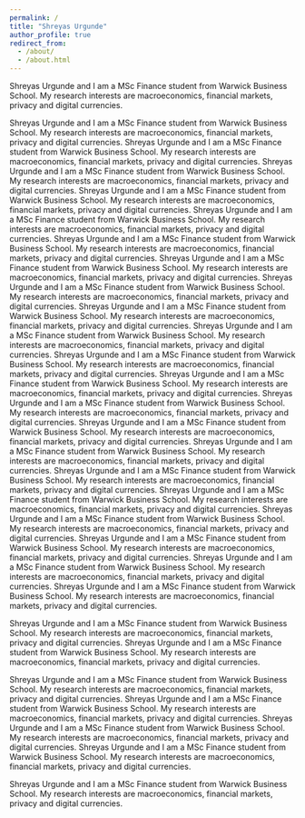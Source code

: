 ```yaml
---
permalink: /
title: "Shreyas Urgunde"
author_profile: true
redirect_from: 
  - /about/
  - /about.html
---
```


Shreyas Urgunde and I am a MSc Finance student from Warwick Business School. My research interests are macroeconomics, financial markets, privacy and digital currencies. 

Shreyas Urgunde and I am a MSc Finance student from Warwick Business School. My research interests are macroeconomics, financial markets, privacy and digital currencies. Shreyas Urgunde and I am a MSc Finance student from Warwick Business School. My research interests are macroeconomics, financial markets, privacy and digital currencies. Shreyas Urgunde and I am a MSc Finance student from Warwick Business School. My research interests are macroeconomics, financial markets, privacy and digital currencies. Shreyas Urgunde and I am a MSc Finance student from Warwick Business School. My research interests are macroeconomics, financial markets, privacy and digital currencies. Shreyas Urgunde and I am a MSc Finance student from Warwick Business School. My research interests are macroeconomics, financial markets, privacy and digital currencies. Shreyas Urgunde and I am a MSc Finance student from Warwick Business School. My research interests are macroeconomics, financial markets, privacy and digital currencies. Shreyas Urgunde and I am a MSc Finance student from Warwick Business School. My research interests are macroeconomics, financial markets, privacy and digital currencies. Shreyas Urgunde and I am a MSc Finance student from Warwick Business School. My research interests are macroeconomics, financial markets, privacy and digital currencies. Shreyas Urgunde and I am a MSc Finance student from Warwick Business School. My research interests are macroeconomics, financial markets, privacy and digital currencies. Shreyas Urgunde and I am a MSc Finance student from Warwick Business School. My research interests are macroeconomics, financial markets, privacy and digital currencies. Shreyas Urgunde and I am a MSc Finance student from Warwick Business School. My research interests are macroeconomics, financial markets, privacy and digital currencies. Shreyas Urgunde and I am a MSc Finance student from Warwick Business School. My research interests are macroeconomics, financial markets, privacy and digital currencies. Shreyas Urgunde and I am a MSc Finance student from Warwick Business School. My research interests are macroeconomics, financial markets, privacy and digital currencies. Shreyas Urgunde and I am a MSc Finance student from Warwick Business School. My research interests are macroeconomics, financial markets, privacy and digital currencies. Shreyas Urgunde and I am a MSc Finance student from Warwick Business School. My research interests are macroeconomics, financial markets, privacy and digital currencies. Shreyas Urgunde and I am a MSc Finance student from Warwick Business School. My research interests are macroeconomics, financial markets, privacy and digital currencies. Shreyas Urgunde and I am a MSc Finance student from Warwick Business School. My research interests are macroeconomics, financial markets, privacy and digital currencies. Shreyas Urgunde and I am a MSc Finance student from Warwick Business School. My research interests are macroeconomics, financial markets, privacy and digital currencies. Shreyas Urgunde and I am a MSc Finance student from Warwick Business School. My research interests are macroeconomics, financial markets, privacy and digital currencies. Shreyas Urgunde and I am a MSc Finance student from Warwick Business School. My research interests are macroeconomics, financial markets, privacy and digital currencies. Shreyas Urgunde and I am a MSc Finance student from Warwick Business School. My research interests are macroeconomics, financial markets, privacy and digital currencies. 

Shreyas Urgunde and I am a MSc Finance student from Warwick Business School. My research interests are macroeconomics, financial markets, privacy and digital currencies. Shreyas Urgunde and I am a MSc Finance student from Warwick Business School. My research interests are macroeconomics, financial markets, privacy and digital currencies. 

Shreyas Urgunde and I am a MSc Finance student from Warwick Business School. My research interests are macroeconomics, financial markets, privacy and digital currencies. Shreyas Urgunde and I am a MSc Finance student from Warwick Business School. My research interests are macroeconomics, financial markets, privacy and digital currencies. 
Shreyas Urgunde and I am a MSc Finance student from Warwick Business School. My research interests are macroeconomics, financial markets, privacy and digital currencies. Shreyas Urgunde and I am a MSc Finance student from Warwick Business School. My research interests are macroeconomics, financial markets, privacy and digital currencies. 

Shreyas Urgunde and I am a MSc Finance student from Warwick Business School. My research interests are macroeconomics, financial markets, privacy and digital currencies. 

